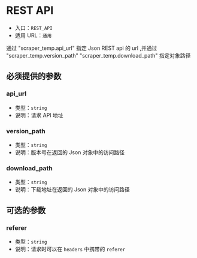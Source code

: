 # REST API

* 入口：`REST_API`
* 适用 URL：`通用`

通过 "scraper_temp.api_url" 指定 Json REST api 的 url ,并通过 "scraper_temp.version_path" "scraper_temp.download_path" 指定对象路径

## 必须提供的参数

### api_url

* 类型：`string`
* 说明：请求 API 地址

### version_path

* 类型：`string`
* 说明：版本号在返回的 Json 对象中的访问路径

### download_path

* 类型：`string`
* 说明：下载地址在返回的 Json 对象中的访问路径

## 可选的参数

### referer

* 类型：`string`
* 说明：请求时可以在 `headers` 中携带的 `referer`